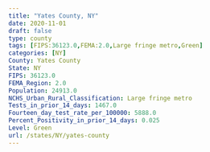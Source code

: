 ```yaml
---
title: "Yates County, NY"
date: 2020-11-01
draft: false
type: county
tags: [FIPS:36123.0,FEMA:2.0,Large fringe metro,Green]
categories: [NY]
County: Yates County
State: NY
FIPS: 36123.0
FEMA_Region: 2.0
Population: 24913.0
NCHS_Urban_Rural_Classification: Large fringe metro
Tests_in_prior_14_days: 1467.0
Fourteen_day_test_rate_per_100000: 5888.0
Percent_Positivity_in_prior_14_days: 0.025
Level: Green
url: /states/NY/yates-county
---
```



